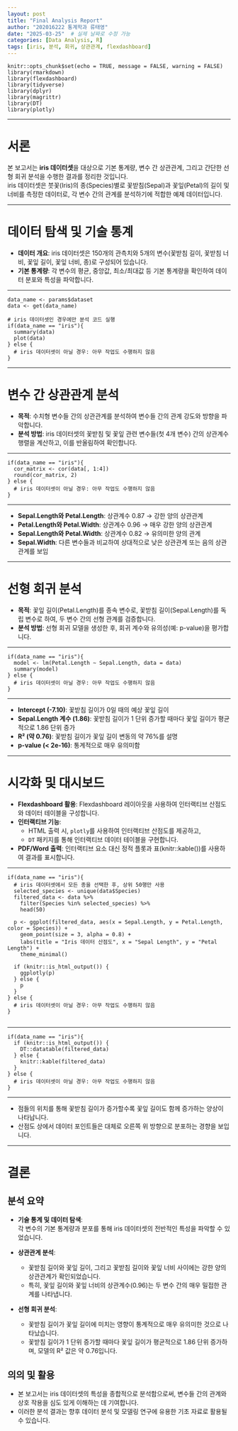 ```yaml
---
layout: post
title: "Final Analysis Report"
author: "202016222 통계학과 류태영"
date: "2025-03-25"  # 실제 날짜로 수정 가능
categories: [Data Analysis, R]
tags: [iris, 분석, 회귀, 상관관계, flexdashboard]
---
```



```{r}
knitr::opts_chunk$set(echo = TRUE, message = FALSE, warning = FALSE)
library(rmarkdown)
library(flexdashboard)
library(tidyverse)
library(dplyr)
library(magrittr)
library(DT)
library(plotly)
```

--------------------------------------------------

# 서론

본 보고서는 **iris 데이터셋**을 대상으로 기본 통계량, 변수 간 상관관계, 그리고 간단한 선형 회귀 분석을 수행한 결과를 정리한 것입니다.  
iris 데이터셋은 붓꽃(Iris)의 종(Species)별로 꽃받침(Sepal)과 꽃잎(Petal)의 길이 및 너비를 측정한 데이터로, 각 변수 간의 관계를 분석하기에 적합한 예제 데이터입니다.

--------------------------------------------------

# 데이터 탐색 및 기술 통계

- **데이터 개요**: iris 데이터셋은 150개의 관측치와 5개의 변수(꽃받침 길이, 꽃받침 너비, 꽃잎 길이, 꽃잎 너비, 종)로 구성되어 있습니다.
- **기본 통계량**: 각 변수의 평균, 중앙값, 최소/최대값 등 기본 통계량을 확인하여 데이터 분포와 특성을 파악합니다.

--------------------------------------------------

```{r}
data_name <- params$dataset
data <- get(data_name)

# iris 데이터셋인 경우에만 분석 코드 실행
if(data_name == "iris"){
  summary(data)
  plot(data)
} else {
  # iris 데이터셋이 아닐 경우: 아무 작업도 수행하지 않음
}
```

--------------------------------------------------

# 변수 간 상관관계 분석

- **목적**: 수치형 변수들 간의 상관관계를 분석하여 변수들 간의 관계 강도와 방향을 파악합니다.
- **분석 방법**: iris 데이터셋의 꽃받침 및 꽃잎 관련 변수들(첫 4개 변수) 간의 상관계수 행렬을 계산하고, 이를 반올림하여 확인합니다.

--------------------------------------------------

```{r}
if(data_name == "iris"){
  cor_matrix <- cor(data[, 1:4])
  round(cor_matrix, 2)
} else {
  # iris 데이터셋이 아닐 경우: 아무 작업도 수행하지 않음
}

```

--------------------------------------------------

- **Sepal.Length와 Petal.Length**: 상관계수 0.87 → 강한 양의 상관관계
- **Petal.Length와 Petal.Width**: 상관계수 0.96 → 매우 강한 양의 상관관계
- **Sepal.Length와 Petal.Width**: 상관계수 0.82 → 유의미한 양의 관계
- **Sepal.Width**: 다른 변수들과 비교하여 상대적으로 낮은 상관관계 또는 음의 상관관계를 보임

--------------------------------------------------

# 선형 회귀 분석

- **목적**: 꽃잎 길이(Petal.Length)를 종속 변수로, 꽃받침 길이(Sepal.Length)를 독립 변수로 하여, 두 변수 간의 선형 관계를 검증합니다.
- **분석 방법**: 선형 회귀 모델을 생성한 후, 회귀 계수와 유의성(예: p-value)을 평가합니다.

--------------------------------------------------

```{r}
if(data_name == "iris"){
  model <- lm(Petal.Length ~ Sepal.Length, data = data)
  summary(model)
} else {
  # iris 데이터셋이 아닐 경우: 아무 작업도 수행하지 않음
}

```

--------------------------------------------------

- **Intercept (-7.10)**: 꽃받침 길이가 0일 때의 예상 꽃잎 길이 
- **Sepal.Length 계수 (1.86)**: 꽃받침 길이가 1 단위 증가할 때마다 꽃잎 길이가 평균적으로 1.86 단위 증가
- **R² (약 0.76)**: 꽃받침 길이가 꽃잎 길이 변동의 약 76%를 설명
- **p-value (< 2e-16)**: 통계적으로 매우 유의미함

--------------------------------------------------

# 시각화 및 대시보드

- **Flexdashboard 활용**: Flexdashboard 레이아웃을 사용하여 인터랙티브 산점도와 데이터 테이블을 구성합니다.
- **인터랙티브 기능**: 
  - HTML 출력 시, `plotly`를 사용하여 인터랙티브 산점도를 제공하고, 
  - `DT` 패키지를 통해 인터랙티브 데이터 테이블을 구현합니다.
- **PDF/Word 출력**: 인터랙티브 요소 대신 정적 플롯과 표(knitr::kable())를 사용하여 결과를 표시합니다.

--------------------------------------------------

```{r}
if(data_name == "iris"){
  # iris 데이터셋에서 모든 종을 선택한 후, 상위 50행만 사용
  selected_species <- unique(data$Species)
  filtered_data <- data %>% 
    filter(Species %in% selected_species) %>% 
    head(50)
  
  p <- ggplot(filtered_data, aes(x = Sepal.Length, y = Petal.Length, color = Species)) +
    geom_point(size = 3, alpha = 0.8) +
    labs(title = "Iris 데이터 산점도", x = "Sepal Length", y = "Petal Length") +
    theme_minimal()
  
  if (knitr::is_html_output()) {
    ggplotly(p)
  } else {
    p
  }
} else {
  # iris 데이터셋이 아닐 경우: 아무 작업도 수행하지 않음
}


```

--------------------------------------------------

```{r}
if(data_name == "iris"){
  if (knitr::is_html_output()) {
    DT::datatable(filtered_data)
  } else {
    knitr::kable(filtered_data)
  }
} else {
  # iris 데이터셋이 아닐 경우: 아무 작업도 수행하지 않음
}

```
--------------------------------------------------

- 점들의 위치를 통해 꽃받침 길이가 증가할수록 꽃잎 길이도 함께 증가하는 양상이 나타납니다.
- 산점도 상에서 데이터 포인트들은 대체로 오른쪽 위 방향으로 분포하는 경향을 보입니다.

--------------------------------------------------

# 결론

## 분석 요약

- **기술 통계 및 데이터 탐색**:  
  각 변수의 기본 통계량과 분포를 통해 iris 데이터셋의 전반적인 특성을 파악할 수 있었습니다.

- **상관관계 분석**:  
  - 꽃받침 길이와 꽃잎 길이, 그리고 꽃받침 길이와 꽃잎 너비 사이에는 강한 양의 상관관계가 확인되었습니다.  
  - 특히, 꽃잎 길이와 꽃잎 너비의 상관계수(0.96)는 두 변수 간의 매우 밀접한 관계를 나타냅니다.

- **선형 회귀 분석**:  
  - 꽃받침 길이가 꽃잎 길이에 미치는 영향이 통계적으로 매우 유의미한 것으로 나타났습니다.  
  - 꽃받침 길이가 1 단위 증가할 때마다 꽃잎 길이가 평균적으로 1.86 단위 증가하며, 모델의 R² 값은 약 0.76입니다.

## 의의 및 활용

- 본 보고서는 iris 데이터셋의 특성을 종합적으로 분석함으로써, 변수들 간의 관계와 상호 작용을 심도 있게 이해하는 데 기여합니다.
- 이러한 분석 결과는 향후 데이터 분석 및 모델링 연구에 유용한 기초 자료로 활용될 수 있습니다.
